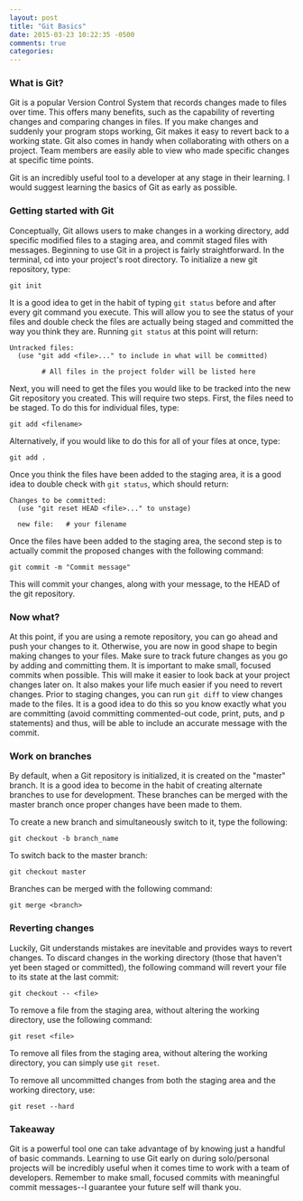 ```yaml
---
layout: post
title: "Git Basics"
date: 2015-03-23 10:22:35 -0500
comments: true
categories:
---
```


### What is Git?

Git is a popular Version Control System that records changes made to files over time. This offers many benefits, such as the capability of reverting changes and comparing changes in files. <!--more-->
If you make changes and suddenly your program stops working, Git makes it easy to revert back to a working state. Git also comes in handy when collaborating with others on a project. Team members are easily able to view who made specific changes at specific time points.

Git is an incredibly useful tool to a developer at any stage in their learning. I would suggest learning the basics of Git as early as possible.

### Getting started with Git

Conceptually, Git allows users to make changes in a working directory, add specific modified files to a staging area, and commit staged files with messages. Beginning to use Git in a project is fairly straightforward. In the terminal, cd into your project's root directory. To initialize a new git repository, type:

```
git init
```
It is a good idea to get in the habit of typing `git status` before and after every git command you execute. This will allow you to see the status of your files and double check the files are actually being staged and committed the way you think they are. Running `git status` at this point will return:

```
Untracked files:
  (use "git add <file>..." to include in what will be committed)

        # All files in the project folder will be listed here
```

Next, you will need to get the files you would like to be tracked into the new Git repository you created. This will require two steps. First, the files need to be staged. To do this for individual files, type:

```
git add <filename>
```
Alternatively, if you would like to do this for all of your files at once, type:

```
git add .
```
Once you think the files have been added to the staging area, it is a good idea to double check with `git status`, which should return:

```
Changes to be committed:
  (use "git reset HEAD <file>..." to unstage)

  new file:   # your filename
```

Once the files have been added to the staging area, the second step is to actually commit the proposed changes with the following command:

```
git commit -m "Commit message"
```
This will commit your changes, along with your message, to the HEAD of the git repository.

### Now what?

At this point, if you are using a remote repository, you can go ahead and push your changes to it. Otherwise, you are now in good shape to begin making changes to your files. Make sure to track future changes as you go by adding and committing them. It is important to make small, focused commits when possible. This will make it easier to look back at your project changes later on. It also makes your life much easier if you need to revert changes. Prior to staging changes, you can run `git diff` to view changes made to the files. It is a good idea to do this so you know exactly what you are committing (avoid committing commented-out code, print, puts, and p statements) and thus, will be able to include an accurate message with the commit.

### Work on branches

By default, when a Git repository is initialized, it is created on the "master" branch. It is a good idea to become in the habit of creating alternate branches to use for development. These branches can be merged with the master branch once proper changes have been made to them.

To create a new branch and simultaneously switch to it, type the following:

```
git checkout -b branch_name
```

To switch back to the master branch:

```
git checkout master
```
Branches can be merged with the following command:

```
git merge <branch>
```

### Reverting changes

Luckily, Git understands mistakes are inevitable and provides ways to revert changes. To discard changes in the working directory (those that haven't yet been staged or committed), the following command will revert your file to its state at the last commit:

```
git checkout -- <file>
```
To remove a file from the staging area, without altering the working directory, use the following command:

```
git reset <file>
```
To remove all files from the staging area, without altering the working directory, you can simply use `git reset`.

To remove all uncommitted changes from both the staging area and the working directory, use:

```
git reset --hard
```
### Takeaway
Git is a powerful tool one can take advantage of by knowing just a handful of basic commands. Learning to use Git early on during solo/personal projects will be incredibly useful when it comes time to work with a team of developers. Remember to make small, focused commits with meaningful commit messages--I guarantee your future self will thank you.
